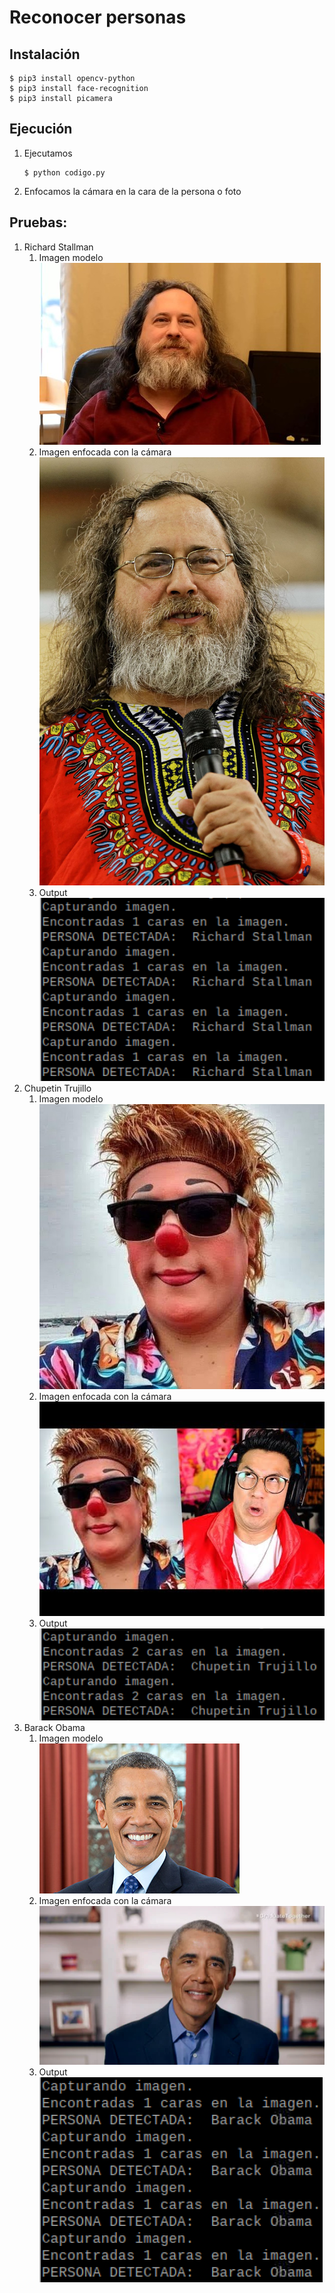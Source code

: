 # Reconocer personas
## Instalación
```
$ pip3 install opencv-python 
$ pip3 install face-recognition
$ pip3 install picamera 
```
## Ejecución
1. Ejecutamos
	```
	$ python codigo.py
	```
2. Enfocamos la cámara en la cara de la persona o foto
## Pruebas:
1. Richard Stallman
	1. Imagen modelo  
		![](.img/richard.jpg)
	2. Imagen enfocada con la cámara   
		![](.img/richardEnfocado.jpg)
	3. Output  
		![](.img/richardOutput.png)
2. Chupetin Trujillo
	1. Imagen modelo  
		![](.img/chupetin.jpg)
	2. Imagen enfocada con la cámara  
		![](.img/chupetinEnfocado.jpg)
	3. Output  
		![](.img/chupetinOutput.png)
3. Barack Obama
	1. Imagen modelo  
		![](.img/obama.jpg)
	2. Imagen enfocada con la cámara  
		![](.img/obamaEnfocado.png)
	3. Output  
		![](.img/obamaOutput.png)
